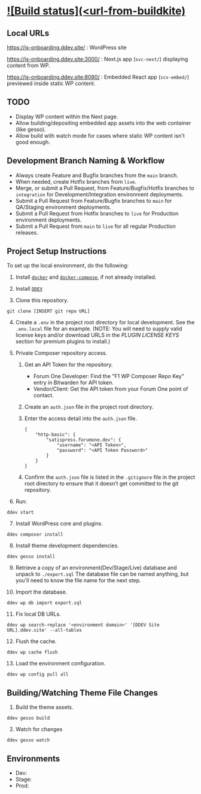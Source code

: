 # <Project Name> [![Build status](<url-from-buildkite)](https://buildkite.com/forum-one/<project-uri>)

## Local URLs

https://js-onboarding.ddev.site/ : WordPress site

https://js-onboarding.ddev.site:3000/ : Next.js app (`svc-next/`) displaying content from WP.

https://js-onboarding.ddev.site:8080/ : Embedded React app (`scv-embed/`) previewed inside static WP content.

## TODO

- Display WP content within the Next page.
- Allow building/depositing embedded app assets into the web container (like gesso).
- Allow build with watch mode for cases where static WP content isn't good enough.

## Development Branch Naming & Workflow

- Always create Feature and Bugfix branches from the `main` branch.
- When needed, create Hotfix branches from `live`.
- Merge, or submit a Pull Request, from Feature/Bugfix/Hotfix branches to `integration` for Development/Integration environment deployments.
- Submit a Pull Request from Feature/Bugfix branches to `main` for QA/Staging environment deployments.
- Submit a Pull Request from Hotfix branches to `live` for Production environment deployments.
- Submit a Pull Request from `main` to `live` for all regular Production releases.

## Project Setup Instructions

To set up the local environment, do the following:

1. Install [`docker`](https://docs.docker.com/install/) and [`docker-compose`](https://docs.docker.com/compose/install/), if not already installed.

2. Install [`DDEV`](https://ddev.readthedocs.io/en/stable/#installation)

3. Clone this repository.
```
git clone [INSERT git repo URL]
```

4. Create a `.env` in the project root directory for local development. See the `.env.local` file for an example. (NOTE: You will need to supply valid license keys and/or download URLS in the *PLUGIN LICENSE KEYS* section for premium plugins to install.)

5. Private Composer repository access.

    1. Get an API Token for the repository.
        - Forum One Developer: Find the "F1 WP Composer Repo Key" entry in Bitwarden for API token.
        - Vendor/Client: Get the API token from your Forum One point of contact.
    2. Create an `auth.json` file in the project root directory.
    3. Enter the access detail into the `auth.json` file.

        ```
        {
            "http-basic": {
                "satispress.forumone.dev": {
                    "username": "<API Token>",
                    "password": "<API Token Password>"
                }
            }
        }
        ```

    4. Confirm the `auth.json` file is listed in the `.gitignore` file in the project root directory to ensure that it doesn’t get committed to the git repository.

6. Run:
```
ddev start
```

7. Install WordPress core and plugins.
```
ddev composer install
```

8. Install theme development dependencies.
```
ddev gesso install
```

9. Retrieve a copy of an environment(Dev/Stage/Live) database and unpack to `./export.sql` The database file can be named anything, but you'll need to know the file name for the next step.

10. Import the database.
```
ddev wp db import export.sql
```

11. Fix local DB URLs.
```
ddev wp search-replace '<environment domain>' '[DDEV Site URL].ddev.site' --all-tables
```

12. Flush the cache.
```
ddev wp cache flush
```

13. Load the environment configuration.
```
ddev wp config pull all
```

## Building/Watching Theme File Changes
1. Build the theme assets.
```
ddev gesso build
```
2. Watch for changes
```
ddev gesso watch
```

## Environments

 * Dev:
 * Stage:
 * Prod:

